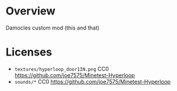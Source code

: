 
# Overview

Damocles custom mod (this and that)


# Licenses

* `textures/hyperloop_door1IN.png` CC0 https://github.com/joe7575/Minetest-Hyperloop
* `sounds/*` CC0 https://github.com/joe7575/Minetest-Hyperloop
